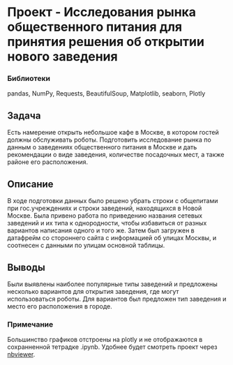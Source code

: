 # Проект - Исследования рынка общественного питания для принятия решения об открытии нового заведения

### Библиотеки
pandas, NumPy, Requests, BeautifulSoup, Matplotlib, seaborn, Plotly

## Задача
Есть намерение открыть небольшое кафе в Москве, в котором гостей должны обслуживать роботы. Подготовить исследование рынка по данным о заведениях общественного питания в Москве и дать рекомендации о виде заведения, количестве посадочных мест, а также районе его расположения.

## Описание
В ходе подготовки данных было решено убрать строки с общепитами при гос.учреждениях и строки заведений, находящихся в Новой Москве. Была привено работа по приведению названия сетевых заведений и их типа к однородности, чтобы избавиться от разных вариантов написания одного и того же. Затем был загружен в датафрейм со стороннего сайта с информацией об улицах Москвы, и соотнесен с данными по улицам основной таблицы.

## Выводы
Были выявлены наиболее популярные типы заведений и предложены несколько вариантов для открытия заведения, где могут использоваться роботы. Для вариантов был предложен тип заведения и место его расположения в городе. 

### Примечание
Большинство графиков отстроены на plotly и не отображаются в сохранненной тетрадке .ipynb. Удобнее будет смотреть проект через [nbviewer](https://nbviewer.jupyter.org/).

